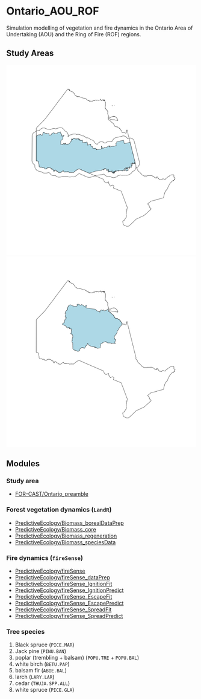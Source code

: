 # Ontario_AOU_ROF

Simulation modelling of vegetation and fire dynamics in the Ontario Area of Undertaking (AOU) and the Ring of Fire (ROF) regions.

## Study Areas

![](images/AOU_v2.png)![](images/RoF.png)

## Modules

### Study area

- [FOR-CAST/Ontario_preamble](https://github.com/FOR-CAST/Ontario_preamble)

### Forest vegetation dynamics (`LandR`)

- [PredictiveEcology/Biomass_borealDataPrep](https://github.com/PredictiveEcology/Biomass_borealDataPrep)
- [PredictiveEcology/Biomass_core](https://github.com/PredictiveEcology/Biomass_core)
- [PredictiveEcology/Biomass_regeneration](https://github.com/PredictiveEcology/Biomass_regeneration)
- [PredictiveEcology/Biomass_speciesData](https://github.com/PredictiveEcology/Biomass_speciesData)

### Fire dynamics (`fireSense`)

- [PredictiveEcology/fireSense](https://github.com/PredictiveEcology/fireSense)
- [PredictiveEcology/fireSense_dataPrep](https://github.com/PredictiveEcology/fireSense_dataPrep)
- [PredictiveEcology/fireSense_IgnitionFit](https://github.com/PredictiveEcology/fireSense_IgnitionFit)
- [PredictiveEcology/fireSense_IgnitionPredict](https://github.com/PredictiveEcology/fireSense_IgnitionPredict)
- [PredictiveEcology/fireSense_EscapeFit](https://github.com/PredictiveEcology/fireSense_EscapeFit)
- [PredictiveEcology/fireSense_EscapePredict](https://github.com/PredictiveEcology/fireSense_EscapePredict)
- [PredictiveEcology/fireSense_SpreadFit](https://github.com/PredictiveEcology/fireSense_SpreadFit)
- [PredictiveEcology/fireSense_SpreadPredict](https://github.com/PredictiveEcology/fireSense_SpreadPredict)

### Tree species

1. Black spruce (`PICE.MAR`)
2. Jack pine (`PINU.BAN`)
3. poplar (trembling + balsam) (`POPU.TRE` + `POPU.BAL`)
4. white birch (`BETU.PAP`)
5. balsam fir (`ABIE.BAL`)
6. larch (`LARY.LAR`)
7. cedar (`THUJA.SPP.ALL`)
8. white spruce (`PICE.GLA`)
